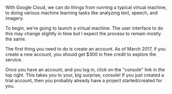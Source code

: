 With Google Cloud, we can do things from running a typical virtual machine, to doing various machine learning tasks like analyzing text, speech, and imagery.

To begin, we're going to launch a virtual machine. The user interface to do this may change slightly in time but I expect the process to remain mostly the same.

The first thing you need to do is create an account. As of March 2017, if you create a new account, you should get $300 in free credit to explore the service.

Once you have an account, and you log in, click on the "console" link in the top right. This takes you to your, big surprise, console! If you just created a trial account, then you probably already have a project started/created for you.
